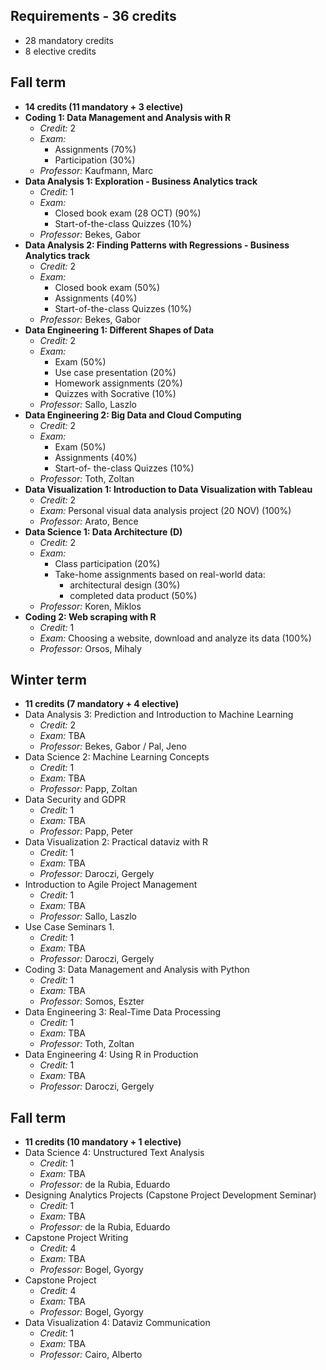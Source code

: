 ## Requirements - 36 credits
- 28 mandatory credits
- 8 elective credits

## Fall term 
- __14 credits (11 mandatory + 3 elective)__
- __Coding 1: Data Management and Analysis with R__
	- _Credit:_ 2
	- _Exam:_ 
		- Assignments (70%)
		- Participation (30%)
	- _Professor:_ Kaufmann, Marc
- __Data Analysis 1: Exploration - Business Analytics track__
	- _Credit:_ 1
	- _Exam:_ 
		- Closed book exam (28 OCT) (90%)
		- Start-of-the-class Quizzes (10%)
	- _Professor:_ Bekes, Gabor
- __Data Analysis 2: Finding Patterns with Regressions - Business Analytics track__
	- _Credit:_ 2
	- _Exam:_ 
		- Closed book exam (50%)
		- Assignments (40%)
		- Start-of-the-class Quizzes (10%)
	- _Professor:_ Bekes, Gabor
- __Data Engineering 1: Different Shapes of Data__
	- _Credit:_ 2
	- _Exam:_ 
		- Exam (50%)
		- Use case presentation (20%)
		- Homework assignments (20%)
		- Quizzes with Socrative (10%)
	- _Professor:_ Sallo, Laszlo
- __Data Engineering 2: Big Data and Cloud Computing__
	- _Credit:_ 2
	- _Exam:_ 
		- Exam (50%)
		- Assignments (40%)
		- Start-of- the-class Quizzes (10%)
	- _Professor:_ Toth, Zoltan
- __Data Visualization 1: Introduction to Data Visualization with Tableau__
	- _Credit:_ 2
	- _Exam:_ Personal visual data analysis project (20 NOV) (100%) 
	- _Professor:_ Arato, Bence
- __Data Science 1: Data Architecture (D)__
	- _Credit:_ 2
	- _Exam:_ 
		- Class participation (20%)
		- Take-home assignments based on real-world data: 
			- architectural design (30%)
			- completed data product (50%)
	- _Professor:_ Koren, Miklos
- __Coding 2: Web scraping with R__ 
	- _Credit:_ 1
	- _Exam:_ Choosing a website, download and analyze its data (100%)
	- _Professor:_ Orsos, Mihaly

## Winter term 
- __11 credits (7 mandatory + 4 elective)__
- Data Analysis 3: Prediction and Introduction to Machine Learning
	- _Credit:_ 2
	- _Exam:_ TBA
	- _Professor:_ Bekes, Gabor / Pal, Jeno
- Data Science 2: Machine Learning Concepts
	- _Credit:_ 1
	- _Exam:_ TBA
	- _Professor:_ Papp, Zoltan
- Data Security and GDPR
	- _Credit:_ 1
	- _Exam:_ TBA
	- _Professor:_ Papp, Peter
- Data Visualization 2: Practical dataviz with R
	- _Credit:_ 1
	- _Exam:_ TBA
	- _Professor:_ Daroczi, Gergely
- Introduction to Agile Project Management
	- _Credit:_ 1
	- _Exam:_ TBA
	- _Professor:_ Sallo, Laszlo
- Use Case Seminars 1.
	- _Credit:_ 1
	- _Exam:_ TBA
	- _Professor:_ Daroczi, Gergely
- Coding 3: Data Management and Analysis with Python
	- _Credit:_ 1
	- _Exam:_ TBA
	- _Professor:_ Somos, Eszter
- Data Engineering 3: Real-Time Data Processing
	- _Credit:_ 1
	- _Exam:_ TBA
	- _Professor:_ Toth, Zoltan
- Data Engineering 4: Using R in Production
	- _Credit:_ 1
	- _Exam:_ TBA
	- _Professor:_ Daroczi, Gergely

## Fall term
- __11 credits (10 mandatory +  1 elective)__
- Data Science 4: Unstructured Text Analysis
	- _Credit:_ 1
	- _Exam:_ TBA
	- _Professor:_ de la Rubia, Eduardo
- Designing Analytics Projects (Capstone Project Development Seminar)
	- _Credit:_ 1
	- _Exam:_ TBA
	- _Professor:_ de la Rubia, Eduardo
- Capstone Project Writing
	- _Credit:_ 4
	- _Exam:_ TBA
	- _Professor:_ Bogel, Gyorgy
- Capstone Project
	- _Credit:_ 4
	- _Exam:_ TBA
	- _Professor:_ Bogel, Gyorgy
- Data Visualization 4: Dataviz Communication
	- _Credit:_ 1
	- _Exam:_ TBA
	- _Professor:_ Cairo, Alberto